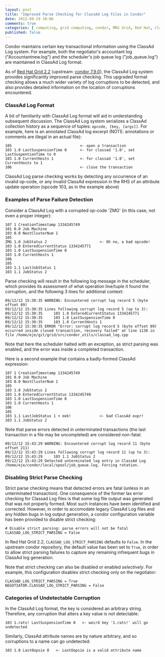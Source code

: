 ```yaml
---
layout: post
title: "Improved Parse Checking for ClassAd Log Files in Condor"
date: 2012-09-19 10:06
comments: true
categories: [ computing, grid computing, condor, MRG Grid, Red Hat, classad, classad log ]
published: false
---
```


Condor maintains certain key transactional information using the ClassAd Log system.  For example, both the negotiator's accountant log ("Accountantnew.log") and the scheduler's job queue log ("job_queue.log") are maintained in ClassAd Log format.

As of [Red Hat Grid 2.2](http://www.redhat.com/products/mrg/grid/) (upstream: [condor 7.9.0](http://research.cs.wisc.edu/condor/)), the ClassAd Log system provides significantly improved parse checking.  This upgraded format checking allows a much wider variety of log corruptions to be detected, and also provides detailed information on the location of corruptions encountered.

### ClassAd Log Format ###

A bit of familiarity with ClassAd Log format will aid in understanding subsequent discussion.  The ClassAd Log system serializes a ClassAd collection history as a sequence of tuples:  `opcode, [key, [args]]`.  For example, here is an annotated ClassAd log excerpt (NOTE: annotations or comments are illegal in an actual file):

    105                               <- open a transaction
    103 1.0 LastSuspensionTime 0      <- for classad '1.0', set LastSuspentionTime to 0
    103 1.0 CurrentHosts 1            <- for classad '1.0', set CurrentHosts to 1
    106                               <- close the transaction

ClassAd Log parse checking works by detecting any occurrence of an invalid op-code, or any invalid ClassAd expression in the RHS of an attribute update operation (opcode 103, as in the example above)

### Examples of Parse Failure Detection ###

Consider a ClassAd Log with a corrupted op-code 'ZMG' (in this case, not even a proper integer):

    107 1 CreationTimestamp 1334245749
    101 0.0 Job Machine
    103 0.0 NextClusterNum 1
    105
    ZMG 1.0 JobStatus 2                        <- Oh no, a bad opcode!
    103 1.0 EnteredCurrentStatus 1334245771
    103 1.0 LastSuspensionTime 0
    103 1.0 CurrentHosts 1
    106
    105
    103 1.1 LastJobStatus 1
    103 1.1 JobStatus 2

Parse checking will result in the following log message in the scheduler, which provides its assessment of what operation line/tuple it found the corruption, and the following 3 lines for additional context:

    09/12/12 15:30:35 WARNING: Encountered corrupt log record 5 (byte offset 89)
    09/12/12 15:30:35 Lines following corrupt log record 5 (up to 3):
    09/12/12 15:30:35     103 1.0 EnteredCurrentStatus 1334245771
    09/12/12 15:30:35     103 1.0 LastSuspensionTime 0
    09/12/12 15:30:35     103 1.0 CurrentHosts 1
    09/12/12 15:30:35 ERROR "Error: corrupt log record 5 (byte offset 89) occurred inside closed transaction, recovery failed" at line 1136 in file /home/eje/git/grid/src/condor_utils/classad_log.cpp

Note that here the scheduler halted with an exception, as strict parsing was enabled, and the error was inside a completed transaction.

Here is a second example that contains a badly-formed ClassAd expression:

    107 1 CreationTimestamp 1334245749
    101 0.0 Job Machine
    103 0.0 NextClusterNum 1
    105
    103 1.0 JobStatus 2
    103 1.0 EnteredCurrentStatus 1334245749
    103 1.0 LastSuspensionTime 0
    103 1.0 CurrentHosts 1
    106
    105
    103 1.1 LastJobStatus 1 + eek!             <- bad ClassAd expr!
    103 1.1 JobStatus 2

Note that parse errors detected in unterminated transactions (the last transaction in a file may be uncompleted) are considered non-fatal:

    09/12/12 15:43:29 WARNING: Encountered corrupt log record 11 (byte offset 211)
    09/12/12 15:43:29 Lines following corrupt log record 11 (up to 3):
    09/12/12 15:43:29     103 1.1 JobStatus 2
    09/12/12 15:43:29 Detected unterminated log entry in ClassAd Log /home/eje/condor/local/spool/job_queue.log. Forcing rotation.

### Disabling Strict Parse Checking ###

Strict parse checking means that detected errors are fatal (unless in an unterminated transaction).  One consequence of the former lax error checking for Classad Log files is that some log file output was generated that was not properly formed.  Most such instances have been identified and corrected.  However, in order to accomodate legacy ClassAd Log files and any hidden bugs in log output generation, a condor configuration variable has been provided to disable strict checking:

    # Disable strict parsing: parse errors will not be fatal
    CLASSAD_LOG_STRICT_PARSING = False

In Red Hat Grid 2.2, `CLASSAD_LOG_STRICT_PARSING` defaults to `False`.  In the upstream condor repository, the default value has been set to `True`, in order to allow strict parsing failures to capture any remaining infrequent bugs in ClassAd log generation.

Note that strict checking can also be disabled or enabled _selectively_.  For example, this configuration disables strict checking only on the negotiator:

    CLASSAD_LOG_STRICT_PARSING = True
    NEGOTIATOR.CLASSAD_LOG_STRICT_PARSING = False

### Categories of Undetectable Corruption ###

In the ClassAd Log format, the key is considered an arbitrary string.  Therefore, any corruption that alters a key value is not detectable:

    103 1.rats! LastSuspensionTime 0   <- weird key '1.rats!' will go undetected

Similarly, ClassAd attribute names are by nature arbitrary, and so corruptions to a name can go undetected:

    103 1.0 LastOopsie 0   <- LastOopsie is a valid attribute name
